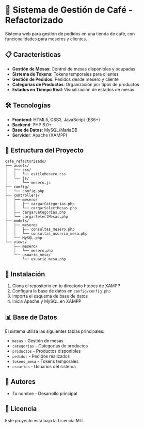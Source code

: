 # 🍵 Sistema de Gestión de Café - Refactorizado

Sistema web para gestión de pedidos en una tienda de café, con funcionalidades para meseros y clientes.

## 📋 Características

- **Gestión de Mesas**: Control de mesas disponibles y ocupadas
- **Sistema de Tokens**: Tokens temporales para clientes
- **Gestión de Pedidos**: Pedidos desde mesero y cliente
- **Categorías de Productos**: Organización por tipos de productos
- **Estados en Tiempo Real**: Visualización de estados de mesas

## 🛠️ Tecnologías

- **Frontend**: HTML5, CSS3, JavaScript (ES6+)
- **Backend**: PHP 8.0+
- **Base de Datos**: MySQL/MariaDB
- **Servidor**: Apache (XAMPP)

## 📁 Estructura del Proyecto

```
cafe_refactorizado/
├── assets/
│   ├── css/
│   │   └── estiloMesero.css
│   └── js/
│       └── mesero.js
├── config/
│   └── config.php
├── controllers/
│   ├── mesero/
│   │   ├── cargarCategorias.php
│   │   └── cargarSelectMesas.php
│   ├── cargarCategorias.php
│   └── cargarSelectMesas.php
├── models/
│   ├── mesero/
│   │   ├── consultas_mesero.php
│   │   └── consultas_usuario_mesa.php
│   └── MySQL.php
└── views/
    ├── mesero/
    │   └── mesero.php
    └── usuario_mesa/
        └── usuario_mesa.php
```

## 🚀 Instalación

1. Clona el repositorio en tu directorio htdocs de XAMPP
2. Configura la base de datos en `config/config.php`
3. Importa el esquema de base de datos
4. Inicia Apache y MySQL en XAMPP

## 📊 Base de Datos

El sistema utiliza las siguientes tablas principales:
- `mesas` - Gestión de mesas
- `categorias` - Categorías de productos
- `productos` - Productos disponibles
- `pedidos` - Pedidos realizados
- `tokens_mesa` - Tokens temporales
- `usuarios` - Usuarios del sistema

## 👥 Autores

- Tu nombre - Desarrollo principal

## 📄 Licencia

Este proyecto está bajo la Licencia MIT.
